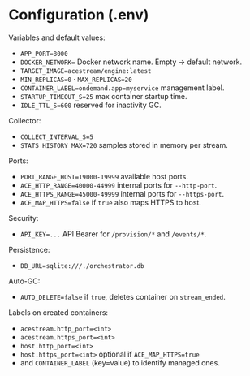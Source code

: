 # Configuration (.env)

Variables and default values:

- `APP_PORT=8000`
- `DOCKER_NETWORK=` Docker network name. Empty → default network.
- `TARGET_IMAGE=acestream/engine:latest`
- `MIN_REPLICAS=0` · `MAX_REPLICAS=20`
- `CONTAINER_LABEL=ondemand.app=myservice` management label.
- `STARTUP_TIMEOUT_S=25` max container startup time.
- `IDLE_TTL_S=600` reserved for inactivity GC.

Collector:
- `COLLECT_INTERVAL_S=5`
- `STATS_HISTORY_MAX=720` samples stored in memory per stream.

Ports:
- `PORT_RANGE_HOST=19000-19999` available host ports.
- `ACE_HTTP_RANGE=40000-44999` internal ports for `--http-port`.
- `ACE_HTTPS_RANGE=45000-49999` internal ports for `--https-port`.
- `ACE_MAP_HTTPS=false` if `true` also maps HTTPS to host.

Security:
- `API_KEY=...` API Bearer for `/provision/*` and `/events/*`.

Persistence:
- `DB_URL=sqlite:///./orchestrator.db`

Auto-GC:
- `AUTO_DELETE=false` if `true`, deletes container on `stream_ended`.

Labels on created containers:
- `acestream.http_port=<int>`
- `acestream.https_port=<int>`
- `host.http_port=<int>`
- `host.https_port=<int>` optional if `ACE_MAP_HTTPS=true`
- and `CONTAINER_LABEL` (key=value) to identify managed ones.
